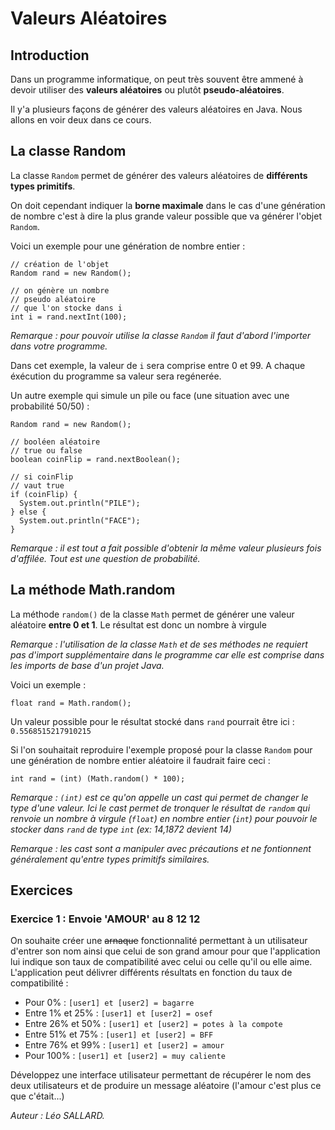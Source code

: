 # Valeurs Aléatoires

## Introduction

Dans un programme informatique, on peut très souvent être ammené à devoir utiliser des **valeurs aléatoires** ou plutôt **pseudo-aléatoires**.

Il y'a plusieurs façons de générer des valeurs aléatoires en Java. Nous allons en voir deux dans ce cours.

## La classe Random

La classe `Random` permet de générer des valeurs aléatoires de **différents types primitifs**.

On doit cependant indiquer la **borne maximale** dans le cas d'une génération de nombre c'est à dire la plus grande valeur possible que va générer l'objet `Random`.

Voici un exemple pour une génération de nombre entier :

```
// création de l'objet
Random rand = new Random();

// on génère un nombre
// pseudo aléatoire
// que l'on stocke dans i
int i = rand.nextInt(100);
```

_Remarque : pour pouvoir utilise la classe `Random` il faut d'abord l'importer dans votre programme._

Dans cet exemple, la valeur de `i` sera comprise entre 0 et 99. A chaque éxécution du programme sa valeur sera regénerée.

Un autre exemple qui simule un pile ou face (une situation avec une probabilité 50/50) :

```
Random rand = new Random();

// booléen aléatoire
// true ou false
boolean coinFlip = rand.nextBoolean();

// si coinFlip
// vaut true
if (coinFlip) {
  System.out.println("PILE");
} else {
  System.out.println("FACE");
}
```

_Remarque : il est tout a fait possible d'obtenir la même valeur plusieurs fois d'affilée. Tout est une question de probabilité._

## La méthode Math.random

La méthode `random()` de la classe `Math` permet de générer une valeur aléatoire **entre 0 et 1**. Le résultat est donc un nombre à virgule

_Remarque : l'utilisation de la classe `Math` et de ses méthodes ne requiert pas d'import supplémentaire dans le programme car elle est comprise dans les imports de base d'un projet Java._

Voici un exemple :

```
float rand = Math.random();
```

Un valeur possible pour le résultat stocké dans `rand` pourrait être ici : `0.5568515217910215`

Si l'on souhaitait reproduire l'exemple proposé pour la classe `Random` pour une génération de nombre entier aléatoire il faudrait faire ceci :

```
int rand = (int) (Math.random() * 100);
```

_Remarque : `(int)` est ce qu'on appelle un cast qui permet de changer le type d'une valeur. Ici le cast permet de tronquer le résultat de `random` qui renvoie un nombre à virgule (`float`) en nombre entier (`int`) pour pouvoir le stocker dans `rand` de type `int` (ex: 14,1872 devient 14)_

_Remarque : les cast sont a manipuler avec précautions et ne fontionnent généralement qu'entre types primitifs similaires._

## Exercices

### Exercice 1 : Envoie 'AMOUR' au 8 12 12

On souhaite créer une ~~arnaque~~ fonctionnalité permettant à un utilisateur d'entrer son nom ainsi que celui de son grand amour pour que l'application lui indique son taux de compatibilité avec celui ou celle qu'il ou elle aime. L'application peut délivrer différents résultats en fonction du taux de compatibilité :

- Pour 0% : `[user1] et [user2] = bagarre`
- Entre 1% et 25% : `[user1] et [user2] = osef`
- Entre 26% et 50% : `[user1] et [user2] = potes à la compote`
- Entre 51% et 75% : `[user1] et [user2] = BFF`
- Entre 76% et 99% : `[user1] et [user2] = amour`
- Pour 100% : `[user1] et [user2] = muy caliente`

Développez une interface utilisateur permettant de récupérer le nom des deux utilisateurs et de produire un message aléatoire (l'amour c'est plus ce que c'était...)

_Auteur : Léo SALLARD._
